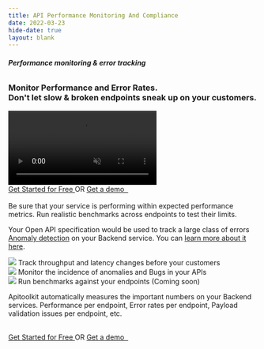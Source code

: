 ```yaml
---
title: API Performance Monitoring And Compliance 
date: 2022-03-23
hide-date: true
layout: blank
---
```

<section class="mt-28 text-center">
  
<div  class="home-feature-image-div text-center w-full max-w-full aspect-auto" >
<div class="max-w-4xl">
<div class="text-left  text-xl sm:text-2xl">

###### <span class="bg-amber-300 px-2 rounded-md"><strong class="drop-shadow-md">Performance monitoring & error tracking</strong></span>
<h3 class="mt-2"> Monitor Performance and Error Rates.<br/>Don't let slow & broken endpoints sneak up on your customers.</h3>
</div>

<video class="w-full max-w-4xl" loop autoplay muted playsinline>
    <source src='/assets/video/dashboard.mp4' type='video/mp4'>
    Your browser does not support the video tag.
</video>

<div class="space-y-2 text-sm sm:pt-1" id="waitlist-form-1">
    <a href="https://app.apitoolkit.io" class="drop-shadow hover:drop-shadow-lg transition-all rounded-md hover:bg-yellow-300 bg-amber-300 text-black border border-amber-400 font-semibold inline-block px-4 py-2 mt-2 sm:mt-0 hs-init hs-inview">
    Get Started for Free
    </a>
    <span class="inline-block px-5"> OR </span>
    <a href="https://calendly.com/tonyalaribe/30min" target="_blank" class="drop-shadow rounded-md border border-gray-200 bg-gray-100 hover:bg-gray-200 text-xs text-gray-900 inline-block px-4 py-2 sm:ml-1 mt-2 sm:mt-0 hs-init hs-inview">
    Get a demo &nbsp;
    </a>
</div>
</div>
</div>
<section class="md:max-w-5xl inline-block text-left">
    <div class="md:max-w-5xl text-left px-2  py-20 text-base sm:text-lg ">


<br/>

<div class="prose text-lg">
Be sure that your service is performing within expected performance metrics. Run realistic benchmarks across endpoints to test their limits.

<br/>

Your Open API specification would be used to track a large class of errors [Anomaly detection](https://apitoolkit.io/blog/anomalies-in-restful-apis/) on your Backend service. You can [learn more about it here](https://apitoolkit.io/docs/).


<div class="flex">
    <div class="not-prose space-y-2">
        <div><img src="/assets/img/svgs/accept.svg" class="w-6 inline-block"> Track throughput and latency changes before your customers</div>
        <div><img src="/assets/img/svgs/accept.svg" class="w-6 inline-block"> Monitor the incidence of anomalies and Bugs in your APIs</div>
        <div><img src="/assets/img/svgs/accept.svg" class="w-6 inline-block"> Run benchmarks against your endpoints (Coming soon)</div>
    </div>
</div>

Apitoolkit automatically measures the important numbers on your Backend services. Performance per endpoint, Error rates per endpoint, Payload validation issues per endpoint, etc.
<br/><br/>
</div>

<div class="space-y-2 text-sm sm:pt-1" id="waitlist-form-1">
    <a href="https://app.apitoolkit.io" class="drop-shadow hover:drop-shadow-lg transition-all rounded-md hover:bg-yellow-300 bg-amber-300 text-black border border-amber-400 font-semibold inline-block px-4 py-2 mt-2 sm:mt-0 hs-init hs-inview">
    Get Started for Free
    </a>
    <span class="inline-block px-5"> OR </span>
    <a href="https://calendly.com/tonyalaribe/30min" target="_blank" class="drop-shadow rounded-md border border-gray-200 bg-gray-100 hover:bg-gray-200 text-xs text-gray-900 inline-block px-4 py-2 sm:ml-1 mt-2 sm:mt-0 hs-init hs-inview">
    Get a demo &nbsp;
    </a>
</div>

</div>
    </section>
</section>
